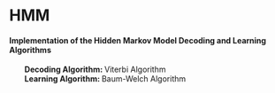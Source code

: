 # HMM
#### Implementation of the Hidden Markov Model Decoding and Learning Algorithms

&nbsp;&nbsp;&nbsp;&nbsp;&nbsp;&nbsp; <b> Decoding Algorithm: </b> Viterbi Algorithm <br>
&nbsp;&nbsp;&nbsp;&nbsp;&nbsp;&nbsp; <b> Learning Algorithm: </b> Baum-Welch Algorithm <br>
